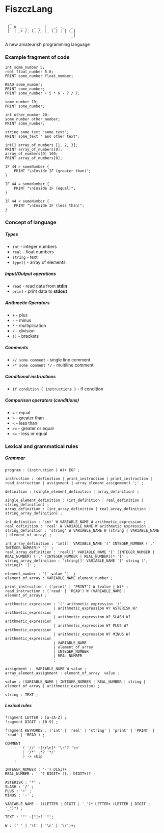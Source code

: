 # FiszczLang
```
  _
 |_ o  _ _   _ _  |   _. ._   _
 |  | _> /_ (_ /_ |_ (_| | | (_|
                              _|
```

A new amateurish programming language 

### Example fragment of code

```
int some_number 5;
real float_number 5.0;
PRINT some_number float_number;

READ some_number;
PRINT some_number;
PRINT some_number + 5 * 6 - 7 / 7;

some_number 10;
PRINT some_number;

int other_number 20;
some_number other_number;
PRINT some_number;

string some_text "some text";
PRINT some_text " and other text";

int[] array_of_numbers [1, 2, 3];
PRINT array_of_numbers[0];
array_of_numbers[0] 100;
PRINT array_of_numbers[0];

IF 44 > someNumber {
    PRINT "\nInside IF (greater than)";
}

IF 44 = someNumber {
    PRINT "\nInside IF (equal)";
}

IF 44 < someNumber {
    PRINT "\nInside IF (less than)";
}
```

### Concept of language

##### Types

- ``int`` - integer numbers
- ``real`` - float numbers
- ``string`` - text
- ``type[]`` - array of elements

##### Input/Output operations

- ``read`` - read data from **stdin**
- ``print`` - print data to **stdout**

##### Arithmetic Operators

- ``+`` - plus
- ``-`` - minus
- ``*`` - multiplication
- ``/`` - division
- ``()`` - brackets

##### Comments

- ``// some comment`` - single line comment
- ``/* some comment */`` - multiline comment

##### Conditional instructions

- ``if condition { instructions }`` - if condition

##### Comparison operators (conditions)

- ``=`` - equal
- ``>`` - greater than
- ``<`` - less than
- ``>=`` - greater or equal
- ``<=`` - less or equal

### Lexical and grammatical rules

##### Grammar

```
program : (instruction | W)+ EOF ;

instruction : (definition | print_instruction | print_instruction | read_instruction | assignment | array_element_assignment) ';' ;

definition : (single_element_definition | array_definition) ;

single_element_definition : (int_definition | real_definition | string_definition) ;
array_definition : (int_array_definition | real_array_definition | string_array_definition) ;

int_definition : 'int' W VARIABLE_NAME W arithmetic_expression ;
real_definition : 'real' W VARIABLE_NAME W arithmetic_expression ;
string_definition : 'string' W VARIABLE_NAME W (string | VARIABLE_NAME | element_of_array) ;

int_array_definition : 'int[]' VARIABLE_NAME '[' INTEGER_NUMBER (',' INTEGER_NUMBER)* ']' ;
real_array_definition : 'real[]' VARIABLE_NAME '[' (INTEGER_NUMBER | REAL_NUMBER) (',' (INTEGER_NUMBER | REAL_NUMBER))* ']' ;
string_array_definition : 'string[]' VARIABLE_NAME '[' string (',' string)* ']' ;

element_number : '[' value ']' ;
element_of_array : VARIABLE_NAME element_number ;

print_instruction : ('print' | 'PRINT') W (value | W)* ;
read_instruction : ('read' | 'READ') W (VARIABLE_NAME | element_of_array) ;

arithmetic_expression : '(' arithmetic_expression ')'
                      | arithmetic_expression W? ASTERISK W? arithmetic_expression
                      | arithmetic_expression W? SLASH W? arithmetic_expression
                      | arithmetic_expression W? PLUS W? arithmetic_expression
                      | arithmetic_expression W? MINUS W? arithmetic_expression
                      | VARIABLE_NAME
                      | element_of_array
                      | INTEGER_NUMBER
                      | REAL_NUMBER
                      ;

assignment :  VARIABLE_NAME W value ;
array_element_assignment : element_of_array  value ;

value : (VARIABLE_NAME | INTEGER_NUMBER | REAL_NUMBER | string | element_of_array | arithmetic_expression) ;

string : TEXT ;
```

##### Lexical rules

```
fragment LETTER : [a-zA-Z] ;
fragment DIGIT : [0-9] ;

fragment KEYWORDS : ('int' | 'real' | 'string' | 'print' | 'PRINT' | 'read' | 'READ') ;

COMMENT
    :   ( '//' ~[\r\n]* '\r'? '\n'
        | '/*' .*? '*/'
        ) -> skip
    ;

INTEGER_NUMBER : '-'? DIGIT+ ;
REAL_NUMBER : '-'? DIGIT+ ([.] DIGIT+)? ;

ASTERISK : '*' ;
SLASH : '/' ;
PLUS : '+' ;
MINUS : '-' ;

VARIABLE_NAME : ((LETTER | DIGIT | '_')* LETTER+ (LETTER | DIGIT | '_')*) ;

TEXT : '"' ~["]+? '"';

W : (' ' | '\t' | '\n' | '\r')+;
````

